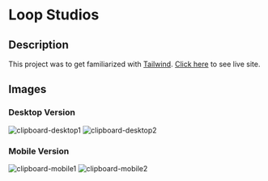 # Loop Studios

## Description 

This project was to get familiarized with [Tailwind](https://tailwindcss.com/).
[Click here](https://zesty-scone-a157ea.netlify.app//) to see live site.

## Images

### Desktop Version

![clipboard-desktop1](https://user-images.githubusercontent.com/73076646/178160989-3d9a33e7-f548-431f-9037-615dc732cf2a.jpeg)
![clipboard-desktop2](https://user-images.githubusercontent.com/73076646/178160993-d2c50df8-c554-4573-a722-a96301c4db39.jpeg)

### Mobile Version

![clipboard-mobile1](https://user-images.githubusercontent.com/73076646/178160998-8972fdd8-570b-4340-a675-bd7060665a73.jpeg)
![clipboard-mobile2](https://user-images.githubusercontent.com/73076646/178161000-2c2c529b-b21d-40a9-8542-f58f1dfa8c18.jpeg)
